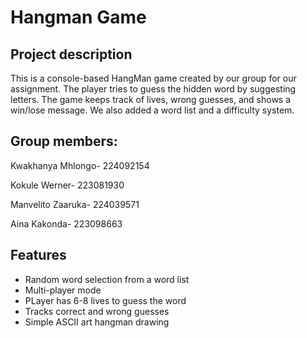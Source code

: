 # Hangman Game

## Project description
This is a console-based HangMan game created by our group for our assignment.
The player tries to guess the hidden word by suggesting letters.
The game keeps track of lives, wrong guesses, and shows a win/lose message.
We also added a word list and a difficulty system.


## Group members:

Kwakhanya Mhlongo- 224092154

Kokule Werner- 223081930

Manvelito Zaaruka- 224039571

Aina Kakonda- 223098663

## Features 
- Random word selection from a word list
- Multi-player mode 
- PLayer has 6-8 lives to guess the word
- Tracks correct and wrong guesses
- Simple ASCII art hangman drawing
